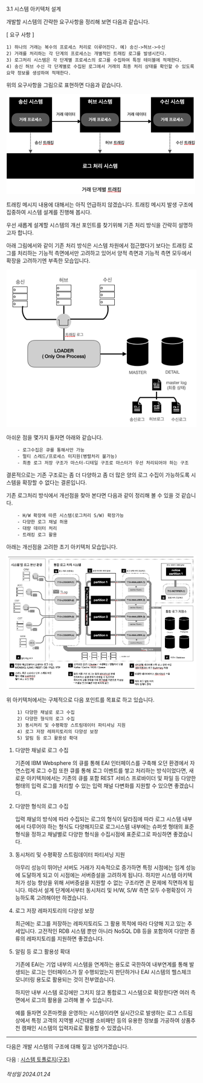 3.1 시스템 아키텍처 설계

개발할 시스템의 간략한 요구사항을 정리해 보면 다음과 같습니다.


[ 요구 사항 ]
``````
1) 하나의 거래는 복수의 프로세스 처리로 이루어진다. 예) 송신->허브->수신 
2) 거래를 처리하는 각 단계의 프로세스는 개별적인 트래킹 로그를 발생시킨다.
3) 로그처리 시스템은 각 단계별 프로세스의 로그를 수집하여 특정 테이블에 적재한다.
4) 송신 허브 수신 각 단계별로 수집된 로그에서 거래의 최종 처리 상태를 확인할 수 있도록 요약 정보를 생성하여 적재한다.
``````

위의 요구사항을 그림으로 표현하면 다음과 같습니다.

![거래 단계별 트래킹](./images/fig01.요구사항.png)

트래킹 메시지 내용에 대해서는 아직 언급하지 않겠습니다. 트래킹 메시지 발생 구조에 집중하여 시스템 설계를 진행해 봅시다.

우선 새롭계 설계할 시스템의 걔선 포인트를 찾기위해 기존 처리 방식을 간략히 설명하고자 합니다.

아래 그림에서와 같이 기존 처리 방식은 시스템 차원에서 접근했다기 보다는 트래킹 로그를 처리하는 기능적 측면에서만 고려하고 있어서 양적 측면과 기능적 측면 모두에서 확장을 고려하기엔 부족한 모습입니다.

![새로운 아키텍처](./images/fig02.OLD아키텍처.png)

아쉬운 점을 몇가지 들자면 아래와 같습니다.
```
    - 로그수집은 큐를 통해서만 가능
    - 멀티 스레드/프로세스 미지원(병렬처리 불가능)
    - 최종 로그 저장 구조가 마스터-디테일 구조로 마스터가 우선 처리되어야 하는 구조
```
결론적으로는 기존 구조로는 좀 더 다양하고 좀 더 많은 양의 로그 수집이 가능하도록 시스템을 확장할 수 없다는 결론입니다.

기존 로그처리 방식에서 개선점을 찾아 본다면 다음과 같이 정리해 볼 수 있을 것 같습니다.

```
    - H/W 확장에 따른 시스템(로그처리 S/W) 확장가능
    - 다양한 로그 채널 허용 
    - 대량 데이터 처리
    - 트래킹 로그 활용
```

아래는 개선점을 고려한 초기 아키텍처 모습입니다.

![새로운 아키텍처](./images/fig03.NEW아키텍처.png)

위 아키텍처에서는 구체적으로 다음 포인트를 목표로 하고 있습니다.

```
    1) 다양한 채널로 로그 수집
    2) 다양한 형식의 로그 수집
    3) 동시처리 및 수평확장 스트림데이터 파티셔닝 지원
    4) 로그 저장 레파지토리의 다양성 보장
    5) 알림 등 로그 활용성 확대
```

1) 다양한 채널로 로그 수집 

    기존에 IBM Websphere 의 큐를 통해 EAI 인터페이스를 구축해 오던 환경에서 자연스럽게 로그 수집 또한 큐를 통해 로그 이벤트를 쌓고 처리하는 방식이었다면,
    새로운 아키텍처에서는 기존의 큐를 포함 REST 서비스 프로바이더 및 파일 등 다양한 형태의 입력 로그를 처리할 수 있는 입력 채널 다변화를 지원할 수 있으면 좋겠습니다.

2) 다양한 형식의 로그 수집

    입력 채널의 방식에 따라 수집되는 로그의 형식이 달라짐에 따라 로그 시스템 내부에서
    다루어야 하는 형식도 다양해지므로 로그시스템 내부에는 슈퍼셋 형태의 표준 형식을 정하고 채널별로 다양한 형식을 수집시점에 표준로그로 파싱하면 좋겠습니다.

3) 동시처리 및 수평확장 스트림데이터 파티셔닝 지원

    아무리 성능이 뛰어난 서버도 거래가 지속적으로 증가하면 특정 시점에는 임계 성능에 도달하게 되고 이 시점에는 서버증설을 고려하게 됩니다. 하지만 시스템 아키텍처가 성능 향상을 위해 서버증설을 지원할 수 없는 구조라면 큰 문제에 직면하게 됩니다. 따라서 설계 단계에서부터 동시처리 및 H/W, S/W 측면 모두 수평확장이 가능하도록 고려해야만 하겠습니다.

4) 로그 저장 레파지토리의 다양성 보장

    최근에는 로그를 저장하는 레파지토리도 그 활용 목적에 따라 다양해 지고 있는 추세입니다. 고전적인 RDB 시스템 뿐만 아니라 NoSQL DB 등을 포함하여 다양한 종류의 레파지토리를 지원하면 좋겠습니다. 

5) 알림 등 로그 활용성 확대

    기존에 EAI는 기업 내부의 시스템을 연계하는 용도로 국한하여 내부연계를 통해 발생되는 로그는 인터페이스가 잘 수행되었는지 판단하거나 EAI 시스템의 헬스체크 모니터링 용도로 활용되는 것이 전부였습니다. 
    
    하지만 내부 시스템 로깅에만 그치지 않고 통합로그 시스템으로 확장한다면 여러 측면에서 로그의 활용을 고려해 볼 수 있습니다. 
    
    예를 들자면 오픈마켓을 운영하는 시스템이라면 실시간으로 발생하는 로그 스트림 상에서 특정 고객의 지역별 시간대별 소비패턴 등의 유용한 정보를 가공하여 상품추천 캠패인 시스템의 입력자료로 활용할 수 있겠습니다.

---

다음은 개발 시스템의 구조에 대해 짚고 넘어가겠습니다.

다음 : [시스템 토폴로지(구조)](P01-3-1-1-시스템토폴로지(구조).md) 

###### 작성일 2024.01.24